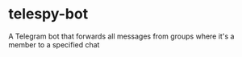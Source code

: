 # telespy-bot
A Telegram bot that forwards all messages from groups where it's a member to a specified chat
